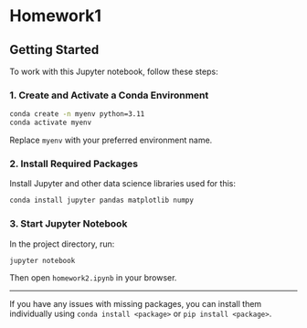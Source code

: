 # Homework1
  
## Getting Started

To work with this Jupyter notebook, follow these steps:

### 1. Create and Activate a Conda Environment
```bash
conda create -n myenv python=3.11
conda activate myenv
```
Replace `myenv` with your preferred environment name.

### 2. Install Required Packages
Install Jupyter and other data science libraries used for this:
```bash
conda install jupyter pandas matplotlib numpy
```

### 3. Start Jupyter Notebook
In the project directory, run:
```bash
jupyter notebook
```
Then open `homework2.ipynb` in your browser.

--- 
If you have any issues with missing packages, you can install them individually using `conda install <package>` or `pip install <package>`.